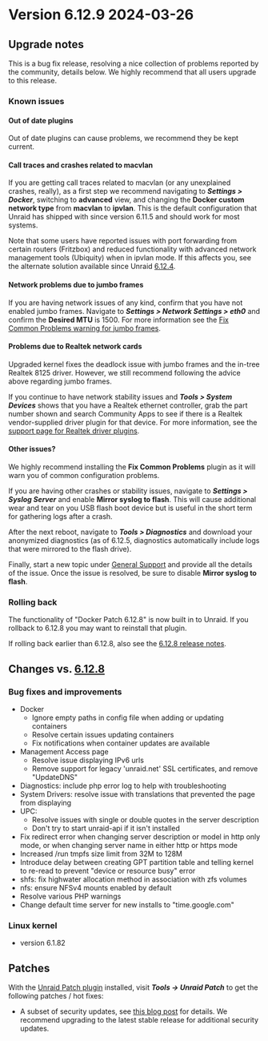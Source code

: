 # Version 6.12.9 2024-03-26

## Upgrade notes

This is a bug fix release, resolving a nice collection of problems reported by the community, details below.
We highly recommend that all users upgrade to this release.

### Known issues

#### Out of date plugins

Out of date plugins can cause problems, we recommend they be kept current.

#### Call traces and crashes related to macvlan

If you are getting call traces related to macvlan (or any unexplained crashes, really), as a first step
we recommend navigating to ***Settings > Docker***, switching to **advanced** view, and changing
the **Docker custom network type** from **macvlan** to **ipvlan**. This is the default configuration
that Unraid has shipped with since version 6.11.5 and should work for most systems.

Note that some users have reported issues with port forwarding from certain routers (Fritzbox) and reduced
functionality with advanced network management tools (Ubiquity) when in ipvlan mode. If this affects you,
see the alternate solution available since Unraid [6.12.4](6.12.4.mdx#fix-for-macvlan-call-traces).

#### Network problems due to jumbo frames

If you are having network issues of any kind, confirm that you have not enabled jumbo frames.
Navigate to ***Settings > Network Settings > eth0*** and confirm the **Desired MTU** is 1500.
For more information see the [Fix Common Problems warning for jumbo frames](https://forums.unraid.net/topic/120220-fix-common-problems-more-information/page/2/#comment-1167702).

#### Problems due to Realtek network cards

Upgraded kernel fixes the deadlock issue with jumbo frames and the in-tree Realtek 8125 driver. However, we
still recommend following the advice above regarding jumbo frames.

If you continue to have network stability issues and ***Tools > System Devices*** shows that you have a Realtek ethernet controller,
grab the part number shown and search Community Apps to see if there is a Realtek vendor-supplied driver plugin for that device.
For more information, see the [support page for Realtek driver plugins](https://forums.unraid.net/topic/141349-plugin-realtek-r8125-r8168-and-r81526-drivers/).

#### Other issues?

We highly recommend installing the **Fix Common Problems** plugin as it will warn you of common configuration problems.

If you are having other crashes or stability issues, navigate to ***Settings > Syslog Server*** and
enable **Mirror syslog to flash**. This will cause additional wear and tear on you USB flash boot device but is
useful in the short term for gathering logs after a crash.

After the next reboot, navigate to ***Tools > Diagnostics*** and download your anonymized diagnostics (as of 6.12.5,
diagnostics automatically include logs that were mirrored to the flash drive).

Finally, start a new topic under [General Support](https://forums.unraid.net/forum/55-general-support/) and provide all the
details of the issue. Once the issue is resolved, be sure to disable **Mirror syslog to flash**.

### Rolling back

The functionality of "Docker Patch 6.12.8" is now built in to Unraid. If you rollback to 6.12.8 you may want to reinstall that plugin.

If rolling back earlier than 6.12.8, also see the [6.12.8 release notes](6.12.8.mdx#rolling-back).

## Changes vs. [6.12.8](6.12.8.md)

### Bug fixes and improvements

* Docker
  * Ignore empty paths in config file when adding or updating containers
  * Resolve certain issues updating containers
  * Fix notifications when container updates are available
* Management Access page
  * Resolve issue displaying IPv6 urls
  * Remove support for legacy 'unraid.net' SSL certificates, and remove "UpdateDNS"
* Diagnostics: include php error log to help with troubleshooting
* System Drivers: resolve issue with translations that prevented the page from displaying
* UPC:
  * Resolve issues with single or double quotes in the server description
  * Don't try to start unraid-api if it isn't installed
* Fix redirect error when changing server description or model in http only mode, or
  when changing server name in either http or https mode
* Increased /run tmpfs size limit from 32M to 128M
* Introduce delay between creating GPT partition table and telling kernel to re-read
  to prevent "device or resource busy" error
* shfs: fix highwater allocation method in association with zfs volumes
* nfs: ensure NFSv4 mounts enabled by default
* Resolve various PHP warnings
* Change default time server for new installs to "time.google.com"

### Linux kernel

* version 6.1.82

## Patches

With the [Unraid Patch plugin](https://forums.unraid.net/topic/185560-unraid-patch-plugin/) installed, visit ***Tools → Unraid Patch*** to get the following patches / hot fixes:

* A subset of security updates, see [this blog post](https://unraid.net/blog/cvd) for details. We recommend upgrading to the latest stable release for additional security updates.
